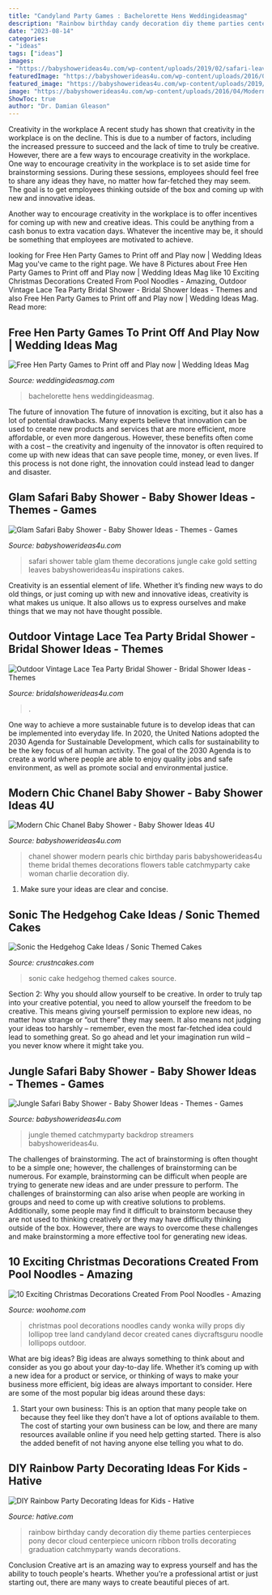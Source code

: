```yaml
---
title: "Candyland Party Games : Bachelorette Hens Weddingideasmag"
description: "Rainbow birthday candy decoration diy theme parties centerpieces pony decor cloud centerpiece unicorn ribbon trolls decorating graduation catchmyparty wands decorations"
date: "2023-08-14"
categories:
- "ideas"
tags: ["ideas"]
images:
- "https://babyshowerideas4u.com/wp-content/uploads/2019/02/safari-leaves-table-setting-600x800.jpg"
featuredImage: "https://babyshowerideas4u.com/wp-content/uploads/2016/04/Modern-Chic-Chanel-Baby-Shower-Flowers-Pearls.jpg"
featured_image: "https://babyshowerideas4u.com/wp-content/uploads/2019/02/safari-leaves-table-setting-600x800.jpg"
image: "https://babyshowerideas4u.com/wp-content/uploads/2016/04/Modern-Chic-Chanel-Baby-Shower-Flowers-Pearls.jpg"
ShowToc: true
author: "Dr. Damian Gleason"
---
```



Creativity in the workplace
A recent study has shown that creativity in the workplace is on the decline. This is due to a number of factors, including the increased pressure to succeed and the lack of time to truly be creative. However, there are a few ways to encourage creativity in the workplace.
One way to encourage creativity in the workplace is to set aside time for brainstorming sessions. During these sessions, employees should feel free to share any ideas they have, no matter how far-fetched they may seem. The goal is to get employees thinking outside of the box and coming up with new and innovative ideas.

Another way to encourage creativity in the workplace is to offer incentives for coming up with new and creative ideas. This could be anything from a cash bonus to extra vacation days. Whatever the incentive may be, it should be something that employees are motivated to achieve.

	

		
looking for Free Hen Party Games to Print off and Play now | Wedding Ideas Mag you've came to the right page. We have 8 Pictures about Free Hen Party Games to Print off and Play now | Wedding Ideas Mag like 10 Exciting Christmas Decorations Created From Pool Noodles - Amazing, Outdoor Vintage Lace Tea Party Bridal Shower - Bridal Shower Ideas - Themes and also Free Hen Party Games to Print off and Play now | Wedding Ideas Mag. Read more:
		
    
## Free Hen Party Games To Print Off And Play Now | Wedding Ideas Mag

<img loading=lazy src="https://www.weddingideasmag.com/wp-content/uploads/2018/09/hen-party-games-Bridal-Bingo-768x1443.jpg" onerror="this.onerror=null;this.src='https://tse1.mm.bing.net/th?id=OIP.atRdP1DQqOio551QiC7KTwHaN6&amp;pid=15.1';" alt="Free Hen Party Games to Print off and Play now | Wedding Ideas Mag">

_Source: weddingideasmag.com_

>bachelorette hens weddingideasmag. 

	

The future of innovation
The future of innovation is exciting, but it also has a lot of potential drawbacks. Many experts believe that innovation can be used to create new products and services that are more efficient, more affordable, or even more dangerous. However, these benefits often come with a cost – the creativity and ingenuity of the innovator is often required to come up with new ideas that can save people time, money, or even lives. If this process is not done right, the innovation could instead lead to danger and disaster.

    
## Glam Safari Baby Shower - Baby Shower Ideas - Themes - Games

<img loading=lazy src="https://babyshowerideas4u.com/wp-content/uploads/2019/02/safari-leaves-table-setting-600x800.jpg" onerror="this.onerror=null;this.src='https://tse3.mm.bing.net/th?id=OIP.VRWQZyn0wAdpwCVBkBVBDAHaJ4&amp;pid=15.1';" alt="Glam Safari Baby Shower - Baby Shower Ideas - Themes - Games">

_Source: babyshowerideas4u.com_

>safari shower table glam theme decorations jungle cake gold setting leaves babyshowerideas4u inspirations cakes. 

	

Creativity is an essential element of life. Whether it’s finding new ways to do old things, or just coming up with new and innovative ideas, creativity is what makes us unique. It also allows us to express ourselves and make things that we may not have thought possible.

    
## Outdoor Vintage Lace Tea Party Bridal Shower - Bridal Shower Ideas - Themes

<img loading=lazy src="https://www.bridalshowerideas4u.com/wp-content/uploads/2016/04/Outdoor-Vintage-Lace-Tea-Party-Bridal-Shower-Love-Decor.jpg" onerror="this.onerror=null;this.src='https://tse2.mm.bing.net/th?id=OIP.Ub-eHpdaiFHOw3tH41-xLQHaLH&amp;pid=15.1';" alt="Outdoor Vintage Lace Tea Party Bridal Shower - Bridal Shower Ideas - Themes">

_Source: bridalshowerideas4u.com_

>. 

	

One way to achieve a more sustainable future is to develop ideas that can be implemented into everyday life. In 2020, the United Nations adopted the 2030 Agenda for Sustainable Development, which calls for sustainability to be the key focus of all human activity. The goal of the 2030 Agenda is to create a world where people are able to enjoy quality jobs and safe environment, as well as promote social and environmental justice.

    
## Modern Chic Chanel Baby Shower - Baby Shower Ideas 4U

<img loading=lazy src="https://babyshowerideas4u.com/wp-content/uploads/2016/04/Modern-Chic-Chanel-Baby-Shower-Flowers-Pearls.jpg" onerror="this.onerror=null;this.src='https://tse4.mm.bing.net/th?id=OIP.wk8NWFwTcuRKs9vm3qj2AwHaJ4&amp;pid=15.1';" alt="Modern Chic Chanel Baby Shower - Baby Shower Ideas 4U">

_Source: babyshowerideas4u.com_

>chanel shower modern pearls chic birthday paris babyshowerideas4u theme bridal themes decorations flowers table catchmyparty cake woman charlie decoration diy. 

	

1. Make sure your ideas are clear and concise.

    
## Sonic The Hedgehog Cake Ideas / Sonic Themed Cakes

<img loading=lazy src="http://www.crustncakes.com/blog/wp-content/uploads/2015/09/5ba43d64071829da6c6d1493f7b6bf03.jpg" onerror="this.onerror=null;this.src='https://tse3.mm.bing.net/th?id=OIP.U31XzZk3zP9MxjCvzdvGfQHaJ6&amp;pid=15.1';" alt="Sonic the Hedgehog Cake Ideas / Sonic Themed Cakes">

_Source: crustncakes.com_

>sonic cake hedgehog themed cakes source. 

	

Section 2: Why you should allow yourself to be creative.
In order to truly tap into your creative potential, you need to allow yourself the freedom to be creative. This means giving yourself permission to explore new ideas, no matter how strange or “out there” they may seem. It also means not judging your ideas too harshly – remember, even the most far-fetched idea could lead to something great. So go ahead and let your imagination run wild – you never know where it might take you.

    
## Jungle Safari Baby Shower - Baby Shower Ideas - Themes - Games

<img loading=lazy src="http://www.babyshowerideas4u.com/wp-content/uploads/2014/04/Jungle-Safari-Baby-Shower-table-dessert-table.jpg" onerror="this.onerror=null;this.src='https://tse1.mm.bing.net/th?id=OIP.QxH-VYiW9fA2AIgxRXMHhAHaFh&amp;pid=15.1';" alt="Jungle Safari Baby Shower - Baby Shower Ideas - Themes - Games">

_Source: babyshowerideas4u.com_

>jungle themed catchmyparty backdrop streamers babyshowerideas4u. 

	

The challenges of brainstorming.
The act of brainstorming is often thought to be a simple one; however, the challenges of brainstorming can be numerous. For example, brainstorming can be difficult when people are trying to generate new ideas and are under pressure to perform. The challenges of brainstorming can also arise when people are working in groups and need to come up with creative solutions to problems. Additionally, some people may find it difficult to brainstorm because they are not used to thinking creatively or they may have difficulty thinking outside of the box. However, there are ways to overcome these challenges and make brainstorming a more effective tool for generating new ideas.

    
## 10 Exciting Christmas Decorations Created From Pool Noodles - Amazing

<img loading=lazy src="http://www.woohome.com/wp-content/uploads/2017/11/pool-noodle-projects-for-christmas-3-2.jpg" onerror="this.onerror=null;this.src='https://tse3.mm.bing.net/th?id=OIP.GPc-qVdAYo0AL2C-1t634gHaNJ&amp;pid=15.1';" alt="10 Exciting Christmas Decorations Created From Pool Noodles - Amazing">

_Source: woohome.com_

>christmas pool decorations noodles candy wonka willy props diy lollipop tree land candyland decor created canes diycraftsguru noodle lollipops outdoor. 

	

What are big ideas?
Big ideas are always something to think about and consider as you go about your day-to-day life. Whether it’s coming up with a new idea for a product or service, or thinking of ways to make your business more efficient, big ideas are always important to consider. Here are some of the most popular big ideas around these days:
1. Start your own business: This is an option that many people take on because they feel like they don’t have a lot of options available to them. The cost of starting your own business can be low, and there are many resources available online if you need help getting started. There is also the added benefit of not having anyone else telling you what to do.


    
## DIY Rainbow Party Decorating Ideas For Kids - Hative

<img loading=lazy src="https://hative.com/wp-content/uploads/2014/11/diy-rainbow-party-decorating-ideas/4-candy-decoration.jpg" onerror="this.onerror=null;this.src='https://tse2.mm.bing.net/th?id=OIP.GfTxgQhCKywEmuWykiSTCAHaLG&amp;pid=15.1';" alt="DIY Rainbow Party Decorating Ideas for Kids - Hative">

_Source: hative.com_

>rainbow birthday candy decoration diy theme parties centerpieces pony decor cloud centerpiece unicorn ribbon trolls decorating graduation catchmyparty wands decorations. 

	

Conclusion
Creative art is an amazing way to express yourself and has the ability to touch people's hearts. Whether you're a professional artist or just starting out, there are many ways to create beautiful pieces of art.

